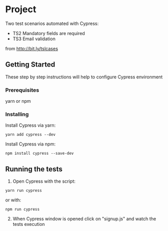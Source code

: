 # Project

Two test scenarios automated with Cypress:

- TS2 Mandatory fields are required
- TS3 Email validation

from http://bit.ly/tslcases

## Getting Started

These step by step instructions will help to configure Cypress environment

### Prerequisites

yarn or npm

### Installing

Install Cypress via yarn:

```
yarn add cypress --dev
```

Install Cypress via npm:

```
npm install cypress --save-dev
```

## Running the tests

1. Open Cypress with the script:

```
yarn run cypress
```

or with:

```
npm run cypress
```

2. When Cypress window is opened click on "signup.js" and watch the tests execution
